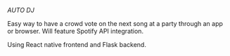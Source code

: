*AUTO DJ*

Easy way to have a crowd vote on the next song at a party through an app or browser.  Will feature Spotify API integration.

Using React native frontend and Flask backend.
